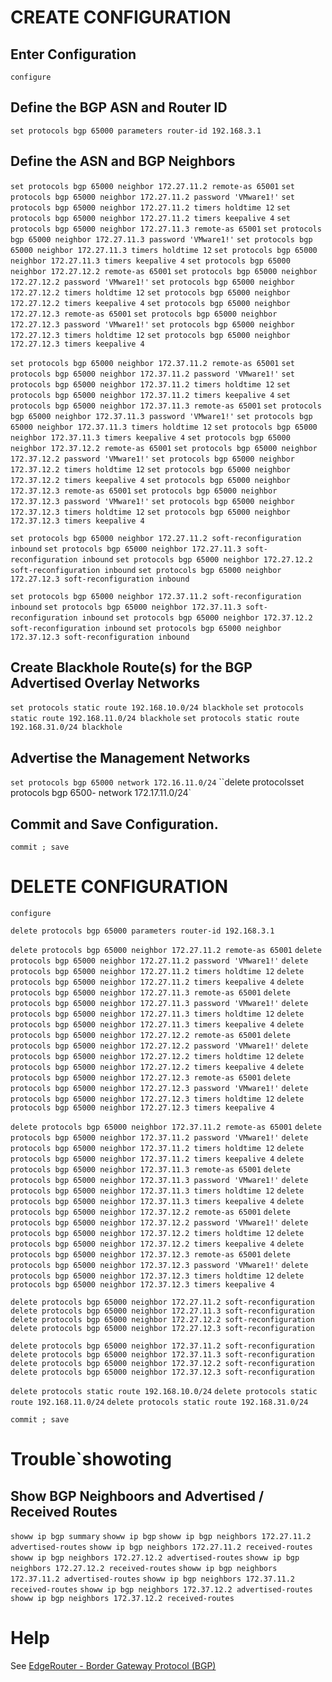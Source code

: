 # CREATE CONFIGURATION


## Enter Configuration

`configure`

## Define the BGP ASN and Router ID

`set protocols bgp 65000 parameters router-id 192.168.3.1`

## Define the ASN and BGP Neighbors

`set protocols bgp 65000 neighbor 172.27.11.2 remote-as 65001`
`set protocols bgp 65000 neighbor 172.27.11.2 password 'VMware1!'`
`set protocols bgp 65000 neighbor 172.27.11.2 timers holdtime 12`
`set protocols bgp 65000 neighbor 172.27.11.2 timers keepalive 4`
`set protocols bgp 65000 neighbor 172.27.11.3 remote-as 65001`
`set protocols bgp 65000 neighbor 172.27.11.3 password 'VMware1!'`
`set protocols bgp 65000 neighbor 172.27.11.3 timers holdtime 12`
`set protocols bgp 65000 neighbor 172.27.11.3 timers keepalive 4`
`set protocols bgp 65000 neighbor 172.27.12.2 remote-as 65001`
`set protocols bgp 65000 neighbor 172.27.12.2 password 'VMware1!'`
`set protocols bgp 65000 neighbor 172.27.12.2 timers holdtime 12`
`set protocols bgp 65000 neighbor 172.27.12.2 timers keepalive 4`
`set protocols bgp 65000 neighbor 172.27.12.3 remote-as 65001`
`set protocols bgp 65000 neighbor 172.27.12.3 password 'VMware1!'`
`set protocols bgp 65000 neighbor 172.27.12.3 timers holdtime 12`
`set protocols bgp 65000 neighbor 172.27.12.3 timers keepalive 4`

`set protocols bgp 65000 neighbor 172.37.11.2 remote-as 65001`
`set protocols bgp 65000 neighbor 172.37.11.2 password 'VMware1!'`
`set protocols bgp 65000 neighbor 172.37.11.2 timers holdtime 12`
`set protocols bgp 65000 neighbor 172.37.11.2 timers keepalive 4`
`set protocols bgp 65000 neighbor 172.37.11.3 remote-as 65001`
`set protocols bgp 65000 neighbor 172.37.11.3 password 'VMware1!'`
`set protocols bgp 65000 neighbor 172.37.11.3 timers holdtime 12`
`set protocols bgp 65000 neighbor 172.37.11.3 timers keepalive 4`
`set protocols bgp 65000 neighbor 172.37.12.2 remote-as 65001`
`set protocols bgp 65000 neighbor 172.37.12.2 password 'VMware1!'`
`set protocols bgp 65000 neighbor 172.37.12.2 timers holdtime 12`
`set protocols bgp 65000 neighbor 172.37.12.2 timers keepalive 4`
`set protocols bgp 65000 neighbor 172.37.12.3 remote-as 65001`
`set protocols bgp 65000 neighbor 172.37.12.3 password 'VMware1!'`
`set protocols bgp 65000 neighbor 172.37.12.3 timers holdtime 12`
`set protocols bgp 65000 neighbor 172.37.12.3 timers keepalive 4`

`set protocols bgp 65000 neighbor 172.27.11.2 soft-reconfiguration inbound`
`set protocols bgp 65000 neighbor 172.27.11.3 soft-reconfiguration inbound`
`set protocols bgp 65000 neighbor 172.27.12.2 soft-reconfiguration inbound`
`set protocols bgp 65000 neighbor 172.27.12.3 soft-reconfiguration inbound`

`set protocols bgp 65000 neighbor 172.37.11.2 soft-reconfiguration inbound`
`set protocols bgp 65000 neighbor 172.37.11.3 soft-reconfiguration inbound`
`set protocols bgp 65000 neighbor 172.37.12.2 soft-reconfiguration inbound`
`set protocols bgp 65000 neighbor 172.37.12.3 soft-reconfiguration inbound`

## Create Blackhole Route(s) for the BGP Advertised Overlay Networks

`set protocols static route 192.168.10.0/24 blackhole`
`set protocols static route 192.168.11.0/24 blackhole`
`set protocols static route 192.168.31.0/24 blackhole`

## Advertise the Management Networks

`set protocols bgp 65000 network 172.16.11.0/24`
``delete protocolsset protocols bgp 6500- network 172.17.11.0/24`

## Commit and Save Configuration.

`commit ; save`

# DELETE CONFIGURATION


`configure`

`delete protocols bgp 65000 parameters router-id 192.168.3.1`

`delete protocols bgp 65000 neighbor 172.27.11.2 remote-as 65001`
`delete protocols bgp 65000 neighbor 172.27.11.2 password 'VMware1!'`
`delete protocols bgp 65000 neighbor 172.27.11.2 timers holdtime 12`
`delete protocols bgp 65000 neighbor 172.27.11.2 timers keepalive 4`
`delete protocols bgp 65000 neighbor 172.27.11.3 remote-as 65001`
`delete protocols bgp 65000 neighbor 172.27.11.3 password 'VMware1!'`
`delete protocols bgp 65000 neighbor 172.27.11.3 timers holdtime 12`
`delete protocols bgp 65000 neighbor 172.27.11.3 timers keepalive 4`
`delete protocols bgp 65000 neighbor 172.27.12.2 remote-as 65001`
`delete protocols bgp 65000 neighbor 172.27.12.2 password 'VMware1!'`
`delete protocols bgp 65000 neighbor 172.27.12.2 timers holdtime 12`
`delete protocols bgp 65000 neighbor 172.27.12.2 timers keepalive 4`
`delete protocols bgp 65000 neighbor 172.27.12.3 remote-as 65001`
`delete protocols bgp 65000 neighbor 172.27.12.3 password 'VMware1!'`
`delete protocols bgp 65000 neighbor 172.27.12.3 timers holdtime 12`
`delete protocols bgp 65000 neighbor 172.27.12.3 timers keepalive 4`

`delete protocols bgp 65000 neighbor 172.37.11.2 remote-as 65001`
`delete protocols bgp 65000 neighbor 172.37.11.2 password 'VMware1!'`
`delete protocols bgp 65000 neighbor 172.37.11.2 timers holdtime 12`
`delete protocols bgp 65000 neighbor 172.37.11.2 timers keepalive 4`
`delete protocols bgp 65000 neighbor 172.37.11.3 remote-as 65001`
`delete protocols bgp 65000 neighbor 172.37.11.3 password 'VMware1!'`
`delete protocols bgp 65000 neighbor 172.37.11.3 timers holdtime 12`
`delete protocols bgp 65000 neighbor 172.37.11.3 timers keepalive 4`
`delete protocols bgp 65000 neighbor 172.37.12.2 remote-as 65001`
`delete protocols bgp 65000 neighbor 172.37.12.2 password 'VMware1!'`
`delete protocols bgp 65000 neighbor 172.37.12.2 timers holdtime 12`
`delete protocols bgp 65000 neighbor 172.37.12.2 timers keepalive 4`
`delete protocols bgp 65000 neighbor 172.37.12.3 remote-as 65001`
`delete protocols bgp 65000 neighbor 172.37.12.3 password 'VMware1!'`
`delete protocols bgp 65000 neighbor 172.37.12.3 timers holdtime 12`
`delete protocols bgp 65000 neighbor 172.37.12.3 timers keepalive 4`

`delete protocols bgp 65000 neighbor 172.27.11.2 soft-reconfiguration`
`delete protocols bgp 65000 neighbor 172.27.11.3 soft-reconfiguration`
`delete protocols bgp 65000 neighbor 172.27.12.2 soft-reconfiguration`
`delete protocols bgp 65000 neighbor 172.27.12.3 soft-reconfiguration`

`delete protocols bgp 65000 neighbor 172.37.11.2 soft-reconfiguration`
`delete protocols bgp 65000 neighbor 172.37.11.3 soft-reconfiguration`
`delete protocols bgp 65000 neighbor 172.37.12.2 soft-reconfiguration`
`delete protocols bgp 65000 neighbor 172.37.12.3 soft-reconfiguration`

`delete protocols static route 192.168.10.0/24`
`delete protocols static route 192.168.11.0/24`
`delete protocols static route 192.168.31.0/24`

`commit ; save`

# Trouble`showoting

## Show BGP Neighboors and Advertised / Received Routes

`showw ip bgp summary`
`showw ip bgp`
`showw ip bgp neighbors 172.27.11.2 advertised-routes`
`showw ip bgp neighbors 172.27.11.2 received-routes`
`showw ip bgp neighbors 172.27.12.2 advertised-routes`
`showw ip bgp neighbors 172.27.12.2 received-routes`
`showw ip bgp neighbors 172.37.11.2 advertised-routes`
`showw ip bgp neighbors 172.37.11.2 received-routes`
`showw ip bgp neighbors 172.37.12.2 advertised-routes`
`showw ip bgp neighbors 172.37.12.2 received-routes`

# Help

See [EdgeRouter - Border Gateway Protocol (BGP)](https://help.ubnt.com/hc/en-us/articles/205222990-EdgeRouter-Border-Gateway-Protocol-BGP-)